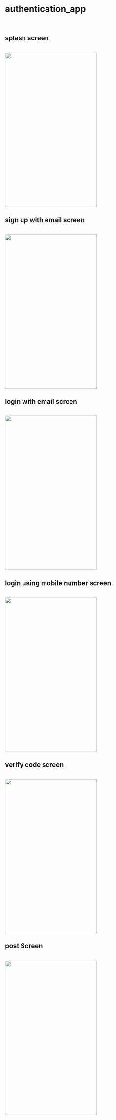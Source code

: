 # authentication_app

<br>

## splash screen
<br>

<img src="https://github.com/sainideepanshu199/authentication_app/assets/114583893/e58cf2a3-545c-4af6-894b-40143bc1b1a1" width="300" height="500">

<br>

## sign up with email screen

<br>

<img src="https://github.com/sainideepanshu199/authentication_app/assets/114583893/ca901e21-ba05-48bd-90e9-4b57cdab38b1" width="300" height="500">

<br> 

## login with email screen
<br>

<img src="https://github.com/sainideepanshu199/authentication_app/assets/114583893/e509ba8b-2c1e-4784-819a-5f8cb441cb2c" width="300" height="500">

<br>
                
## login using mobile number screen

<br>

<img src="https://github.com/sainideepanshu199/authentication_app/assets/114583893/f597dcdd-6818-494a-9bea-ce14126c723c" width="300" height="500">

<br>

## verify code screen

<br>

<img src="https://github.com/sainideepanshu199/authentication_app/assets/114583893/2526fa50-d5f6-4e6f-b1b3-e9f6254221b4" width="300" height="500">

<br>

## post Screen 

<br>

<img src="https://github.com/sainideepanshu199/authentication_app/assets/114583893/ff41815f-2a0e-4b46-ad66-1f7ce15b8057" width="300" height="500">

<br>

